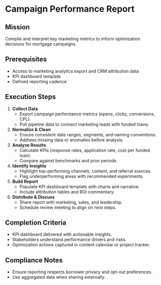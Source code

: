 <!-- Powered by BMAD™ Core -->

# Campaign Performance Report

## Mission

Compile and interpret key marketing metrics to inform optimization decisions for mortgage campaigns.

## Prerequisites

- Access to marketing analytics export and CRM attribution data
- KPI dashboard template
- Defined reporting cadence

## Execution Steps

1. **Collect Data**
   - Export campaign performance metrics (opens, clicks, conversions, CPL).
   - Pull pipeline data to connect marketing leads with funded loans.
2. **Normalize & Clean**
   - Ensure consistent date ranges, segments, and naming conventions.
   - Address missing data or anomalies before analysis.
3. **Analyze Results**
   - Calculate KPIs (response rates, application rate, cost per funded loan).
   - Compare against benchmarks and prior periods.
4. **Identify Insights**
   - Highlight top-performing channels, content, and referral sources.
   - Flag underperforming areas with recommended experiments.
5. **Build Report**
   - Populate KPI dashboard template with charts and narrative.
   - Include attribution tables and ROI commentary.
6. **Distribute & Discuss**
   - Share report with marketing, sales, and leadership.
   - Schedule review meeting to align on next steps.

## Completion Criteria

- KPI dashboard delivered with actionable insights.
- Stakeholders understand performance drivers and risks.
- Optimization actions captured in content calendar or project tracker.

## Compliance Notes

- Ensure reporting respects borrower privacy and opt-out preferences.
- Use aggregated data when sharing externally.

